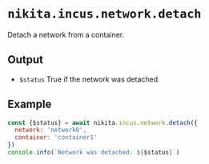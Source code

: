 
# `nikita.incus.network.detach`

Detach a network from a container.

## Output

* `$status`
  True if the network was detached

## Example

```js
const {$status} = await nikita.incus.network.detach({
  network: 'network0',
  container: 'container1'
})
console.info(`Network was detached: ${$status}`)
```
